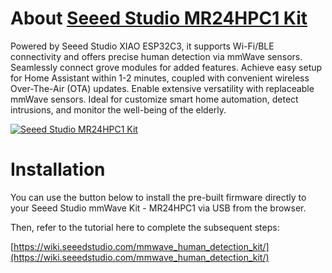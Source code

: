 # About [Seeed Studio MR24HPC1 Kit](https://www.seeedstudio.com/mmWave-Human-Detection-Sensor-Kit-p-5773.html)

Powered by Seeed Studio XIAO ESP32C3, it supports Wi-Fi/BLE connectivity and offers precise human detection via mmWave sensors. Seamlessly connect grove modules for added features. Achieve easy setup for Home Assistant within 1-2 minutes, coupled with convenient wireless Over-The-Air (OTA) updates. Enable extensive versatility with replaceable mmWave sensors. Ideal for customize smart home automation, detect intrusions, and monitor the well-being of the elderly.

[![Seeed Studio MR24HPC1 Kit](https://files.seeedstudio.com/wiki/mmwave_kit/1.png)](https://www.seeedstudio.com/mmWave-Human-Detection-Sensor-Kit-p-5773.html)

# Installation

You can use the button below to install the pre-built firmware directly to your Seeed Studio mmWave Kit - MR24HPC1 via USB from the browser.

<esp-web-install-button manifest="./firmware/manifest.json"></esp-web-install-button>

<script type="module" src="https://unpkg.com/esp-web-tools@9/dist/web/install-button.js?module"></script>


Then, refer to the tutorial here to complete the subsequent steps:

[https://wiki.seeedstudio.com/mmwave_human_detection_kit/](https://wiki.seeedstudio.com/mmwave_human_detection_kit/)
